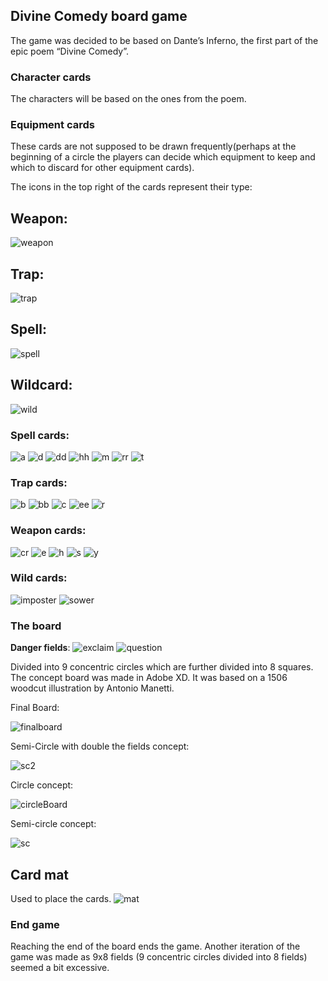 ## Divine Comedy board game

The game was decided to be based on Dante’s Inferno, the first part of the epic poem “Divine Comedy”. 

### Character cards
The characters will be based on the ones from the poem.

### Equipment cards
These cards are not supposed to be drawn frequently(perhaps at the beginning of a circle the players can decide which equipment to keep and which to discard for other equipment cards).

The icons in the top right of the cards represent their type:

**Weapon:**
---
![weapon](/img/weaponIcon.png)

**Trap:**
---
![trap](/img/trapIcon.png)

**Spell:**
---
![spell](/img/spellIcon.png)

**Wildcard:**
---
![wild](/img/wild.png)

### Spell cards:
![a](/img/arrow.png)
![d](/img/demo.png)
![dd](/img/doppler.png)
![hh](/img/hell.png)
![m](/img/magidem.png)
![rr](/img/revive.png)
![t](/img/time.png)

### Trap cards:
![b](/img/bgl.png)
![bb](/img/block.png)
![c](/img/cf.png)
![ee](/img/eye.png)
![r](/img/reflect.png)

### Weapon cards:
![cr](/img/cad.png)
![e](/img/extendedArm.png)
![h](/img/halberd.png)
![s](/img/scythe.png)
![y](/img/yamato.png)

### Wild cards:
![imposter](/img/imposter.png)
![sower](/img/sower.png)

### The board

**Danger fields**:
![exclaim](/img/e.png)
![question](/img/q.png)

Divided into 9 concentric circles which are further divided into 8 squares. The concept board was made in Adobe XD. It was based on a 1506 woodcut illustration by Antonio Manetti.

Final Board:

![finalboard](/img/board.png)

Semi-Circle with double the fields concept:

![sc2](/img/semiCircle2.png)

Circle concept:

![circleBoard](/img/InfernoBoard1.png)

Semi-circle concept:

![sc](/img/semiCircle.png)

## Card mat
Used to place the cards.
![mat](/img/mat.png)

### End game
Reaching the end of the board ends the game.
Another iteration of the game was made as 9x8 fields (9 concentric circles divided into 8 fields) seemed a bit excessive.
